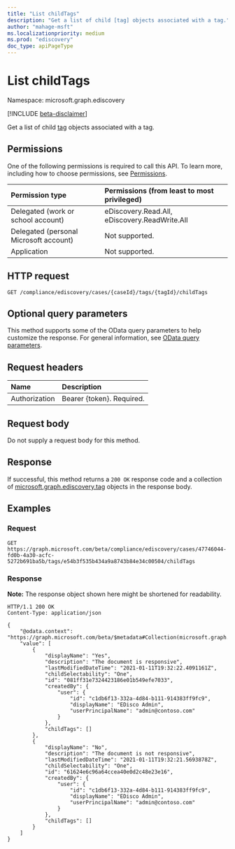 ```yaml
---
title: "List childTags"
description: "Get a list of child [tag] objects associated with a tag."
author: "mahage-msft"
ms.localizationpriority: medium
ms.prod: "ediscovery"
doc_type: apiPageType
---
```


# List childTags

Namespace: microsoft.graph.ediscovery

[!INCLUDE [beta-disclaimer](../../includes/beta-disclaimer.md)]

Get a list of child [tag](../resources/ediscovery-tag.md) objects associated with a tag.

## Permissions

One of the following permissions is required to call this API. To learn more, including how to choose permissions, see [Permissions](/graph/permissions-reference).

|Permission type|Permissions (from least to most privileged)|
|:---|:---|
|Delegated (work or school account)|eDiscovery.Read.All, eDiscovery.ReadWrite.All|
|Delegated (personal Microsoft account)|Not supported.|
|Application|Not supported.|

## HTTP request

<!-- {
  "blockType": "ignored"
}
-->

``` http
GET /compliance/ediscovery/cases/{caseId}/tags/{tagId}/childTags
```

## Optional query parameters

This method supports some of the OData query parameters to help customize the response. For general information, see [OData query parameters](/graph/query-parameters).

## Request headers

|Name|Description|
|:---|:---|
|Authorization|Bearer {token}. Required.|

## Request body

Do not supply a request body for this method.

## Response

If successful, this method returns a `200 OK` response code and a collection of [microsoft.graph.ediscovery.tag](../resources/ediscovery-tag.md) objects in the response body.

## Examples

### Request


<!-- {
  "blockType": "request",
  "name": "list_tag_2"
}
-->

``` http
GET https://graph.microsoft.com/beta/compliance/ediscovery/cases/47746044-fd0b-4a30-acfc-5272b691ba5b/tags/e54b3f535b434a9a8743b84e34c00504/childTags
```

### Response

**Note:** The response object shown here might be shortened for readability.
<!-- {
  "blockType": "response",
  "truncated": true,
  "@odata.type": "Collection(microsoft.graph.ediscovery.tag)"
}
-->

``` http
HTTP/1.1 200 OK
Content-Type: application/json

{
    "@odata.context": "https://graph.microsoft.com/beta/$metadata#Collection(microsoft.graph.ediscovery.tag)",
    "value": [
        {
            "displayName": "Yes",
            "description": "The document is responsive",
            "lastModifiedDateTime": "2021-01-11T19:32:22.4091161Z",
            "childSelectability": "One",
            "id": "081ff31e7324423186e01b549efe7033",
            "createdBy": {
                "user": {
                    "id": "c1db6f13-332a-4d84-b111-914383ff9fc9",
                    "displayName": "EDisco Admin",
                    "userPrincipalName": "admin@contoso.com"
                }
            },
            "childTags": []
        },
        {
            "displayName": "No",
            "description": "The document is not responsive",
            "lastModifiedDateTime": "2021-01-11T19:32:21.5693878Z",
            "childSelectability": "One",
            "id": "61624e6c96a64ccea40e0d2c48e23e16",
            "createdBy": {
                "user": {
                    "id": "c1db6f13-332a-4d84-b111-914383ff9fc9",
                    "displayName": "EDisco Admin",
                    "userPrincipalName": "admin@contoso.com"
                }
            },
            "childTags": []
        }
    ]
}
```
